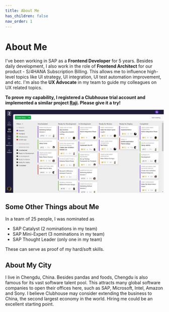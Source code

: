 ```yaml
---
title: About Me
has_children: false
nav_order: 1
---
```


# About Me
I've been working in SAP as a **Frontend Developer** for 5 years. Besides daily development, I also work in the role of **Frontend Architect** for our product - S/4HANA Subscription Billing. This allows me to influence high-level topics like UI strategy, UI integration, UI test automation improvement, and etc. I'm also the **UX Advocate** in my team to guide my colleagues on UX related topics.

**To prove my capability, I registered a Clubhouse trial account and implemented a similar project [Raji](https://cwang1221.github.io/docs/raji/raji.html). Please give it a try!**

![Raji](https://raw.githubusercontent.com/cwang1221/cwang1221.github.io/main/images/raji-stories.png)

## Some Other Things about Me
In a team of 25 people, I was nominated as
- SAP Catalyst (2 nominations in my team)
- SAP Mini-Expert (3 nominations in my team)
- SAP Thought Leader (only one in my team)

These can serve as proof of my hard/soft skills.

## About My City
I live in Chengdu, China. Besides pandas and foods, Chengdu is also famous for its vast software talent pool. This attracts many global software companies to open their offices here, such as SAP, Microsoft, Intel, Amazon and Sony. I believe Clubhouse may consider extending the business to China, the second largest economy in the world. Hiring me could be an excellent starting point. 


